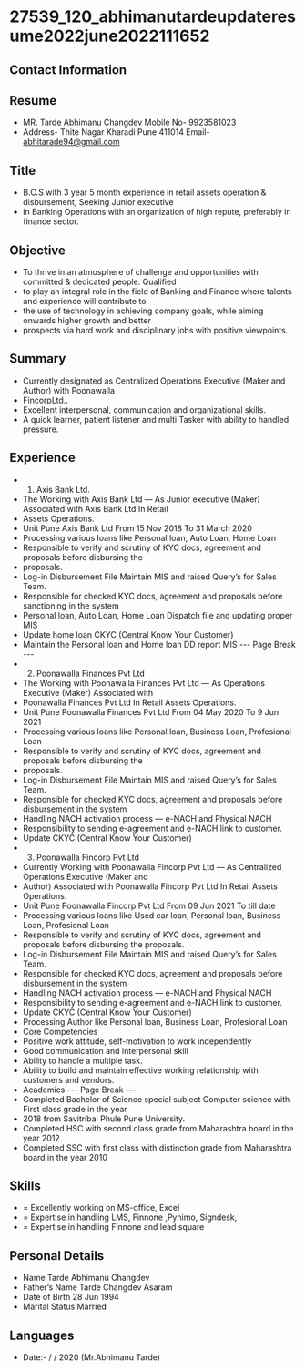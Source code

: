 # 27539_120_abhimanutardeupdateresume2022june2022111652

## Contact Information



## Resume

* MR. Tarde Abhimanu Changdev Mobile No- 9923581023
* Address- Thite Nagar Kharadi Pune 411014 Email- abhitarade94@gmail.com


## Title

* B.C.S with 3 year 5 month experience in retail assets operation & disbursement, Seeking Junior executive
* in Banking Operations with an organization of high repute, preferably in finance sector.


## Objective

* To thrive in an atmosphere of challenge and opportunities with committed & dedicated people. Qualified
* to play an integral role in the field of Banking and Finance where talents and experience will contribute to
* the use of technology in achieving company goals, while aiming onwards higher growth and better
* prospects via hard work and disciplinary jobs with positive viewpoints.


## Summary

* Currently designated as Centralized Operations Executive (Maker and Author) with Poonawalla
* FincorpLtd..
* Excellent interpersonal, communication and organizational skills.
* A quick learner, patient listener and multi Tasker with ability to handled pressure.


## Experience

* 1) Axis Bank Ltd.
* The Working with Axis Bank Ltd — As Junior executive (Maker) Associated with Axis Bank Ltd In Retail
* Assets Operations.
* Unit Pune Axis Bank Ltd From 15 Nov 2018 To 31 March 2020
* Processing various loans like Personal loan, Auto Loan, Home Loan
* Responsible to verify and scrutiny of KYC docs, agreement and proposals before disbursing the
* proposals.
* Log-in Disbursement File Maintain MIS and raised Query’s for Sales Team.
* Responsible for checked KYC docs, agreement and proposals before sanctioning in the system
* Personal loan, Auto Loan, Home Loan Dispatch file and updating proper MIS
* Update home loan CKYC (Central Know Your Customer)
* Maintain the Personal loan and Home loan DD report MIS
--- Page Break ---
* 2) Poonawalla Finances Pvt Ltd
* The Working with Poonawalla Finances Pvt Ltd — As Operations Executive (Maker) Associated with
* Poonawalla Finances Pvt Ltd In Retail Assets Operations.
* Unit Pune Poonawalla Finances Pvt Ltd From 04 May 2020 To 9 Jun 2021
* Processing various loans like Personal loan, Business Loan, Profesional Loan
* Responsible to verify and scrutiny of KYC docs, agreement and proposals before disbursing the
* proposals.
* Log-in Disbursement File Maintain MIS and raised Query’s for Sales Team.
* Responsible for checked KYC docs, agreement and proposals before disbursement in the system
* Handling NACH activation process — e-NACH and Physical NACH
* Responsibility to sending e-agreement and e-NACH link to customer.
* Update CKYC (Central Know Your Customer)
* 3) Poonawalla Fincorp Pvt Ltd
* Currently Working with Poonawalla Fincorp Pvt Ltd — As Centralized Operations Executive (Maker and
* Author) Associated with Poonawalla Fincorp Pvt Ltd In Retail Assets Operations.
* Unit Pune Poonawalla Fincorp Pvt Ltd From 09 Jun 2021 To till date
* Processing various loans like Used car loan, Personal loan, Business Loan, Profesional Loan
* Responsible to verify and scrutiny of KYC docs, agreement and proposals before disbursing the proposals.
* Log-in Disbursement File Maintain MIS and raised Query’s for Sales Team.
* Responsible for checked KYC docs, agreement and proposals before disbursement in the system
* Handling NACH activation process — e-NACH and Physical NACH
* Responsibility to sending e-agreement and e-NACH link to customer.
* Update CKYC (Central Know Your Customer)
* Processing Author like Personal loan, Business Loan, Profesional Loan
* Core Competencies
* Positive work attitude, self-motivation to work independently
* Good communication and interpersonal skill
* Ability to handle a multiple task.
* Ability to build and maintain effective working relationship with customers and vendors.
* Academics
--- Page Break ---
* Completed Bachelor of Science special subject Computer science with First class grade in the year
* 2018 from Savitribai Phule Pune University.
* Completed HSC with second class grade from Maharashtra board in the year 2012
* Completed SSC with first class with distinction grade from Maharashtra board in the year 2010


## Skills

* = Excellently working on MS-office, Excel
* = Expertise in handling LMS, Finnone ,Pynimo, Signdesk,
* = Expertise in handling Finnone and lead square


## Personal Details

* Name Tarde Abhimanu Changdev
* Father’s Name Tarde Changdev Asaram
* Date of Birth 28 Jun 1994
* Marital Status Married


## Languages

* Date:- / / 2020 (Mr.Abhimanu Tarde)


